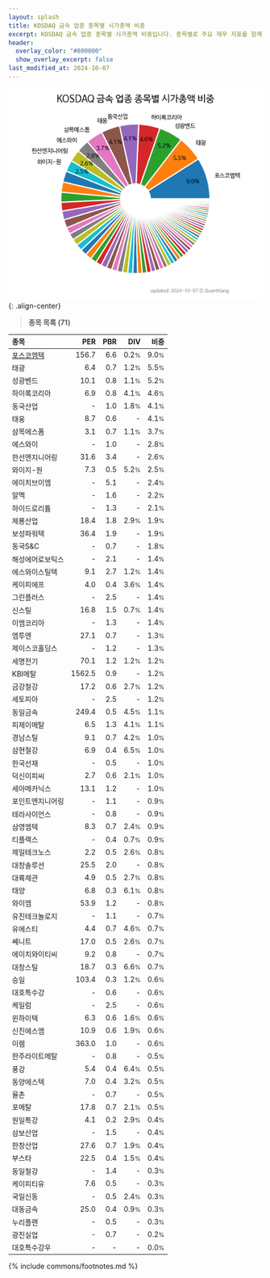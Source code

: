 ```yaml
---
layout: splash
title: KOSDAQ 금속 업종 종목별 시가총액 비중
excerpt: KOSDAQ 금속 업종 종목별 시가총액 비중입니다. 종목별로 주요 재무 지표를 함께 표시합니다.
header:
  overlay_color: "#800000"
  show_overlay_excerpt: false
last_modified_at: 2024-10-07
---
```



![KOSDAQ 금속 업종 종목별 시가총액 비중](/stats/sector/images/kosdaq_업종_금속_종목.png){: .align-center}


> **종목 목록 (71)**<a id="list"></a>

| **종목** | **PER** | **PBR** | **DIV** | **비중** |
| :------- | ------: | ------: | ------: | -------: |
| [포스코엠텍](/009520/) | 156.7 | 6.6 | 0.2<small>%</small> | 9.0<small>%</small> |
| 태광 | 6.4 | 0.7 | 1.2<small>%</small> | 5.5<small>%</small> |
| 성광벤드 | 10.1 | 0.8 | 1.1<small>%</small> | 5.2<small>%</small> |
| 하이록코리아 | 6.9 | 0.8 | 4.1<small>%</small> | 4.6<small>%</small> |
| 동국산업 | - | 1.0 | 1.8<small>%</small> | 4.1<small>%</small> |
| 태웅 | 8.7 | 0.6 | - | 4.1<small>%</small> |
| 삼목에스폼 | 3.1 | 0.7 | 1.1<small>%</small> | 3.7<small>%</small> |
| 에스와이 | - | 1.0 | - | 2.8<small>%</small> |
| 한선엔지니어링 | 31.6 | 3.4 | - | 2.6<small>%</small> |
| 와이지-원 | 7.3 | 0.5 | 5.2<small>%</small> | 2.5<small>%</small> |
| 에이치브이엠 | - | 5.1 | - | 2.4<small>%</small> |
| 알멕 | - | 1.6 | - | 2.2<small>%</small> |
| 하이드로리튬 | - | 1.3 | - | 2.1<small>%</small> |
| 제룡산업 | 18.4 | 1.8 | 2.9<small>%</small> | 1.9<small>%</small> |
| 보성파워텍 | 36.4 | 1.9 | - | 1.9<small>%</small> |
| 동국S&C | - | 0.7 | - | 1.8<small>%</small> |
| 해성에어로보틱스 | - | 2.1 | - | 1.4<small>%</small> |
| 에스와이스틸텍 | 9.1 | 2.7 | 1.2<small>%</small> | 1.4<small>%</small> |
| 케이피에프 | 4.0 | 0.4 | 3.6<small>%</small> | 1.4<small>%</small> |
| 그린플러스 | - | 2.5 | - | 1.4<small>%</small> |
| 신스틸 | 16.8 | 1.5 | 0.7<small>%</small> | 1.4<small>%</small> |
| 이엠코리아 | - | 1.3 | - | 1.4<small>%</small> |
| 엠투엔 | 27.1 | 0.7 | - | 1.3<small>%</small> |
| 제이스코홀딩스 | - | 1.2 | - | 1.3<small>%</small> |
| 세명전기 | 70.1 | 1.2 | 1.2<small>%</small> | 1.2<small>%</small> |
| KBI메탈 | 1562.5 | 0.9 | - | 1.2<small>%</small> |
| 금강철강 | 17.2 | 0.6 | 2.7<small>%</small> | 1.2<small>%</small> |
| 세토피아 | - | 2.5 | - | 1.2<small>%</small> |
| 동일금속 | 249.4 | 0.5 | 4.5<small>%</small> | 1.1<small>%</small> |
| 피제이메탈 | 6.5 | 1.3 | 4.1<small>%</small> | 1.1<small>%</small> |
| 경남스틸 | 9.1 | 0.7 | 4.2<small>%</small> | 1.0<small>%</small> |
| 삼현철강 | 6.9 | 0.4 | 6.5<small>%</small> | 1.0<small>%</small> |
| 한국선재 | - | 0.5 | - | 1.0<small>%</small> |
| 덕신이피씨 | 2.7 | 0.6 | 2.1<small>%</small> | 1.0<small>%</small> |
| 세아메카닉스 | 13.1 | 1.2 | - | 1.0<small>%</small> |
| 포인트엔지니어링 | - | 1.1 | - | 0.9<small>%</small> |
| 테라사이언스 | - | 0.8 | - | 0.9<small>%</small> |
| 삼영엠텍 | 8.3 | 0.7 | 2.4<small>%</small> | 0.9<small>%</small> |
| 티플랙스 | - | 0.4 | 0.7<small>%</small> | 0.9<small>%</small> |
| 제일테크노스 | 2.2 | 0.5 | 2.6<small>%</small> | 0.8<small>%</small> |
| 대창솔루션 | 25.5 | 2.0 | - | 0.8<small>%</small> |
| 대륙제관 | 4.9 | 0.5 | 2.7<small>%</small> | 0.8<small>%</small> |
| 태양 | 6.8 | 0.3 | 6.1<small>%</small> | 0.8<small>%</small> |
| 와이엠 | 53.9 | 1.2 | - | 0.8<small>%</small> |
| 유진테크놀로지 | - | 1.1 | - | 0.7<small>%</small> |
| 유에스티 | 4.4 | 0.7 | 4.6<small>%</small> | 0.7<small>%</small> |
| 쎄니트 | 17.0 | 0.5 | 2.6<small>%</small> | 0.7<small>%</small> |
| 에이치와이티씨 | 9.2 | 0.8 | - | 0.7<small>%</small> |
| 대창스틸 | 18.7 | 0.3 | 6.6<small>%</small> | 0.7<small>%</small> |
| 승일 | 103.4 | 0.3 | 1.2<small>%</small> | 0.6<small>%</small> |
| 대호특수강 | - | 0.6 | - | 0.6<small>%</small> |
| 케일럼 | - | 2.5 | - | 0.6<small>%</small> |
| 윈하이텍 | 6.3 | 0.6 | 1.6<small>%</small> | 0.6<small>%</small> |
| 신진에스엠 | 10.9 | 0.6 | 1.9<small>%</small> | 0.6<small>%</small> |
| 이렘 | 363.0 | 1.0 | - | 0.6<small>%</small> |
| 한주라이트메탈 | - | 0.8 | - | 0.5<small>%</small> |
| 풍강 | 5.4 | 0.4 | 6.4<small>%</small> | 0.5<small>%</small> |
| 동양에스텍 | 7.0 | 0.4 | 3.2<small>%</small> | 0.5<small>%</small> |
| 율촌 | - | 0.7 | - | 0.5<small>%</small> |
| 포메탈 | 17.8 | 0.7 | 2.1<small>%</small> | 0.5<small>%</small> |
| 원일특강 | 4.1 | 0.2 | 2.9<small>%</small> | 0.4<small>%</small> |
| 삼보산업 | - | 1.5 | - | 0.4<small>%</small> |
| 한창산업 | 27.6 | 0.7 | 1.9<small>%</small> | 0.4<small>%</small> |
| 부스타 | 22.5 | 0.4 | 1.5<small>%</small> | 0.4<small>%</small> |
| 동일철강 | - | 1.4 | - | 0.3<small>%</small> |
| 케이피티유 | 7.6 | 0.5 | - | 0.3<small>%</small> |
| 국일신동 | - | 0.5 | 2.4<small>%</small> | 0.3<small>%</small> |
| 대동금속 | 25.0 | 0.4 | 0.9<small>%</small> | 0.3<small>%</small> |
| 누리플랜 | - | 0.5 | - | 0.3<small>%</small> |
| 광진실업 | - | 0.7 | - | 0.2<small>%</small> |
| 대호특수강우 | - | - | - | 0.0<small>%</small> |

{% include commons/footnotes.md %}
